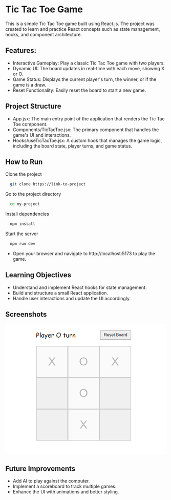 # Tic Tac Toe Game

This is a simple Tic Tac Toe game built using React.js. The project was created to learn and practice React concepts such as state management, hooks, and component architecture.

## Features:

- Interactive Gameplay: Play a classic Tic Tac Toe game with two players.
- Dynamic UI: The board updates in real-time with each move, showing X or O.
- Game Status: Displays the current player's turn, the winner, or if the game is a draw.
- Reset Functionality: Easily reset the board to start a new game.

## Project Structure

- App.jsx: The main entry point of the application that renders the Tic Tac Toe component.
- Components/TicTacToe.jsx: The primary component that handles the game's UI and interactions.
- Hooks/useTicTacToe.jsx: A custom hook that manages the game logic, including the board state, player turns, and game status.

## How to Run

Clone the project

```bash
  git clone https://link-to-project
```

Go to the project directory

```bash
  cd my-project
```

Install dependencies

```bash
  npm install
```

Start the server

```bash
  npm run dev
```

- Open your browser and navigate to http://localhost:5173 to play the game.

## Learning Objectives

- Understand and implement React hooks for state management.
- Build and structure a small React application.
- Handle user interactions and update the UI accordingly.

## Screenshots

![App Screenshot](/public/Image.png)

## Future Improvements

- Add AI to play against the computer.
- Implement a scoreboard to track multiple games.
- Enhance the UI with animations and better styling.
